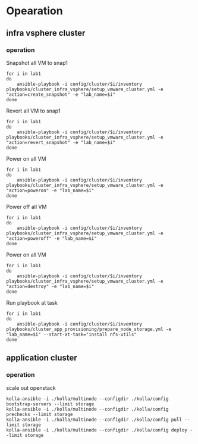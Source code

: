 
# Opearation  

## infra vsphere cluster
### operation
    
Snapshot all VM to snap1

    for i in lab1 
    do
        ansible-playbook -i config/cluster/$i/inventory playbooks/cluster_infra_vsphere/setup_vmware_cluster.yml -e "action=create_snapshot" -e "lab_name=$i"
    done

Revert all VM to snap1

    for i in lab1 
    do
        ansible-playbook -i config/cluster/$i/inventory playbooks/cluster_infra_vsphere/setup_vmware_cluster.yml -e "action=revert_snapshot" -e "lab_name=$i"
    done

Power on all VM

    for i in lab1 
    do
        ansible-playbook -i config/cluster/$i/inventory playbooks/cluster_infra_vsphere/setup_vmware_cluster.yml -e "action=poweron" -e "lab_name=$i"
    done

Power off all VM

    for i in lab1 
    do
        ansible-playbook -i config/cluster/$i/inventory playbooks/cluster_infra_vsphere/setup_vmware_cluster.yml -e "action=poweroff" -e "lab_name=$i"
    done


Power on all VM

    for i in lab1 
    do
        ansible-playbook -i config/cluster/$i/inventory playbooks/cluster_infra_vsphere/setup_vmware_cluster.yml -e "action=destroy" -e "lab_name=$i"
    done

Run playbook at task 

    for i in lab1 
    do
        ansible-playbook -i config/cluster/$i/inventory playbooks/cluster_app_provisioning/prepare_node_storage.yml -e "lab_name=$i" --start-at-task="install nfs-utils"
    done    

## application cluster
### operation

scale out openstack

    kolla-ansible -i ./kolla/multinode --configdir ./kolla/config bootstrap-servers --limit storage
    kolla-ansible -i ./kolla/multinode --configdir ./kolla/config prechecks --limit storage
    kolla-ansible -i ./kolla/multinode --configdir ./kolla/config pull --limit storage
    kolla-ansible -i ./kolla/multinode --configdir ./kolla/config deploy --limit storage
